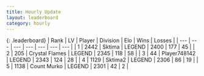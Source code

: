 ```yaml
---
title: Hourly Update
layout: leaderboard
category: hourly
---
```


{: .leaderboard}
| Rank | LV | Player | Division | Elo | Wins | Losses |
| --- | --- | --- | --- | --- | --- | --- |
| <span data-change="0">1</span> | 2442 | <span title="ID: 353063">Sktima</span> | LEGEND | <span data-change="0">2400</span> | <span data-change="0">177</span> | <span data-change="0">45</span> |
| <span data-change="1">2</span> | 205 | <span title="ID: 725085">Crystal Flames</span> | LEGEND | <span data-change="5">2345</span> | <span data-change="1">118</span> | <span data-change="0">58</span> |
| <span data-change="-1">3</span> | 44 | <span title="ID: 748142">Player748142</span> | LEGEND | <span data-change="3">2343</span> | <span data-change="1">124</span> | <span data-change="0">28</span> |
| <span data-change="0">4</span> | 1129 | <span title="ID: 402846">Sktima2</span> | LEGEND | <span data-change="0">2306</span> | <span data-change="0">86</span> | <span data-change="0">19</span> |
| <span data-change="0">5</span> | 1138 | <span title="ID: 498323">Count Murko</span> | LEGEND | <span data-change="0">2301</span> | <span data-change="0">42</span> | <span data-change="0">2</span> |